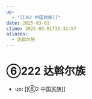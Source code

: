 ```yaml
---
up:
  - "[[⑥2 中国民族]]"
date: 2025-03-01
ctime: 2025-03-01T13:32:57
aliases:
  - 达斡尔族
---
```


# ⑥222 达斡尔族

- up: [[⑥2 中国民族]]

